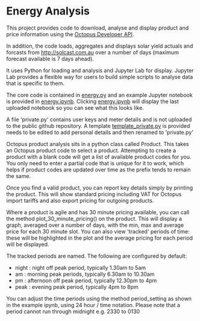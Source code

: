 # Energy Analysis
This project provides code to download, analyse and display product and price information using the [Octopus Developer API](https://developer.octopus.energy/docs/api/).

In addition, the code loads, aggregates and displays solar yield actuals and forcasts from http://solcast.com.au over a number of days (maximum forecast available is 7 days ahead).

It uses Python for loading and analysis and Jupyter Lab for display. Jupyter Lab provides a flexible way for users to build simple scripts to analyse data that is specific to them.

The core code is contained in [energy.py](energy.py) and an example Jupyter notebook is provided in [energy.ipynb](energy.ipynb). Clicking [energy.ipynb](energy.ipynb) will display the last uploaded notebook so you can see what this looks like.

A file 'private.py' contains user keys and meter details and is not uploaded to the public github repository.
A template [template_private.py](template_private.py) is provided needs to be edited to add personal details and then renamed to 'private.py'

Octopus product analysis sits in a python class called Product. This takes an Octopus product code to select a product. Attempting to create a product with a blank code will get a list of
available product codes for you. You only need to enter a partial code that is unique for it to work, which helps if product codes are updated over time as the prefix tends to remain the same.

Once you find a valid product, you can report key details simply by printing the product. This will show standard pricing including VAT for Octopus import tariffs and also export pricing for outgoing products.

Where a product is agile and has 30 minute pricing available, you can call the method plot_30_minute_pricing() on the product. This will display a graph, averaged over a number of days, with the min,
max and average price for each 30 minute slot. You can also view 'tracked' periods of time: these will be highlighted in the plot and the average pricing for each period will be displayed.

The tracked periods are named. The following are configured by default:

* night  : night off peak period, typically 1.30am to 5am
* am     : morning peak periods, typically 6.30am to 10.30am
* pm     : afternoon off peak period, typically 12.30pm to 4pm
* peak   : evening peak period, typically 4pm to 8pm

You can adjust the time periods using the method period_setting as shown in the example ipynb, using 24 hour / time notation. Please note that a period cannot run through midnight e.g. 2330 to 0130

